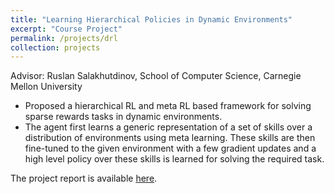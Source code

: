 ```yaml
---
title: "Learning Hierarchical Policies in Dynamic Environments"
excerpt: "Course Project"
permalink: /projects/drl
collection: projects
---
```


Advisor: Ruslan Salakhutdinov, School of Computer Science, Carnegie Mellon University
* Proposed a hierarchical RL and meta RL based framework for solving sparse rewards tasks in dynamic environments.
* The agent first learns a generic representation of a set of skills over a distribution of environments using meta learning. These skills are then fine-tuned to the given environment with a few gradient updates and a high level policy over these skills is learned for solving the required task.

The project report is available <a href="/files/drl_report.pdf">here</a>.